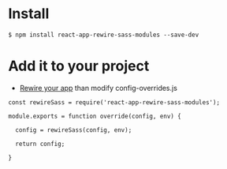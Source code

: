 

# Install

```base
$ npm install react-app-rewire-sass-modules --save-dev
```

# Add it to your project

- [Rewire your app][1] than modify config-overrides.js

[1]: https://github.com/timarney/react-app-rewired#how-to-rewire-your-create-react-app-project

```base
const rewireSass = require('react-app-rewire-sass-modules');

module.exports = function override(config, env) {

  config = rewireSass(config, env);

  return config;

}
```





